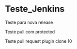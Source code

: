 # Teste_Jenkins

Teste para nova release

Teste pull com protected

Teste pull request plugin clone 10
